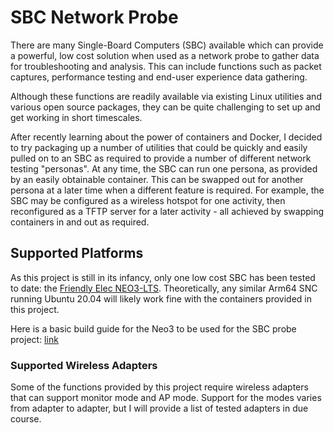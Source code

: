 # SBC Network Probe

There are many Single-Board Computers (SBC) available which can provide a powerful, low cost solution when used as a network probe to gather data for troubleshooting and analysis. This can include functions such as packet captures, performance testing and end-user experience data gathering.

Although these functions are readily available via existing Linux utilities and various open source packages, they can be quite challenging to set up and get working in short timescales.

After recently learning about the power of containers and Docker, I decided to try packaging up a number of utilities that could be quickly and easily pulled on to an SBC as required to provide a number of different network testing "personas". At any time, the SBC can run one persona, as provided by an easily obtainable container. This can be swapped out for another persona at a later time when a different feature is required. For example, the SBC may be configured as a wireless hotspot for one activity, then reconfigured as a TFTP server for a later activity - all achieved by swapping containers in and out as required.

## Supported Platforms

As this project is still in its infancy, only one low cost SBC has been tested to date: the [Friendly Elec NEO3-LTS][neo3]. Theoretically, any similar Arm64 SNC running Ubuntu 20.04 will likely work fine with the containers provided in this project.

Here is a basic build guide for the Neo3 to be used for the SBC probe project: [link][neo3_build]


### Supported Wireless Adapters

Some of the functions provided by this project require wireless adapters that can support monitor mode and AP mode. Support for the modes varies from adapter to adapter, but I will provide a list of tested adapters in due course.

<!-- Link list -->
[neo3]: https://www.friendlyarm.com/index.php?route=product/product&product_id=279
[neo3_build]: https://github.com/wifinigel/sbc_network_probe/blob/main/Probe_base_image_build(Neo3).md